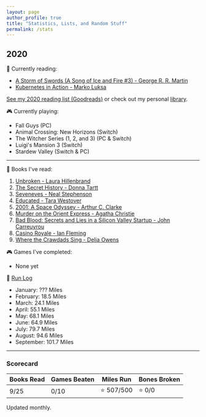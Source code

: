 ```yaml
---
layout: page
author_profile: true
title: "Statistics, Lists, and Random Stuff"
permalink: /stats
---
```


## 2020

:book: Currently reading:
- [A Storm of Swords (A Song of Ice and Fire #3) - George R. R. Martin][b8]
- [Kubernetes in Action - Marko Luksa][b9]

[See my 2020 reading list (Goodreads)][b0] or check out my personal [library][].

:video_game: Currently playing:
- Fall Guys (PC)
- Animal Crossing: New Horizons (Switch)
- The Witcher Series (1, 2, and 3) (PC & Switch)
- Luigi's Mansion 3 (Switch)
- Stardew Valley (Switch & PC)

---

:book: Books I've read:
1. [Unbroken - Laura Hillenbrand][b1]
2. [The Secret History - Donna Tartt][b2]
3. [Seveneves - Neal Stephenson][b3]
4. [Educated - Tara Westover][b4]
5. [2001: A Space Odyssey - Arthur C. Clarke][b5]
6. [Murder on the Orient Express - Agatha Christie][b6]
7. [Bad Blood: Secrets and Lies in a Silicon Valley Startup - John Carreuyrou][b7]
8. [Casino Royale - Ian Fleming][b10]
9. [Where the Crawdads Sing - Delia Owens][b11]

:video_game: Games I've completed:
- None yet

:running: [Run Log][r0]
- January: ??? Miles
- February: 18.5 Miles
- March: 24.1 Miles
- April: 55.1 Miles
- May: 68.1 Miles
- June: 64.9 Miles
- July: 79.7 Miles 
- August: 94.6 Miles
- September: 101.7 Miles

---

### Scorecard

| Books Read | Games Beaten | Miles Run      | Bones Broken |
|------------|--------------|----------------|--------------|
| 9/25       | 0/10         | :star: 507/500 | :star: 0/0   |

Updated monthly.

<!-- References/Links -->
[library]: /library
<!-- books -->
[b0]:  https://www.goodreads.com/review/list/44353038-dakota-chambers?shelf=2020-reading-list
[b1]:  https://www.goodreads.com/book/show/8664353-unbroken
[b2]:  https://www.goodreads.com/book/show/653135.The_Secret_History
[b3]:  https://www.goodreads.com/book/show/22826126-seveneves
[b4]:  https://www.goodreads.com/book/show/35133922-educated
[b5]:  https://www.goodreads.com/book/show/70535.2001
[b6]:  https://www.goodreads.com/book/show/34217486-murder-on-the-orient-express
[b7]:  https://www.goodreads.com/book/show/37976541-bad-blood
[b8]:  https://www.goodreads.com/book/show/10396652-a-storm-of-swords
[b9]:  https://www.goodreads.com/book/show/34013922-kubernetes-in-action
[b10]: https://www.goodreads.com/book/show/3758.Casino_Royale
[b11]: https://www.goodreads.com/book/show/36809135-where-the-crawdads-sing
<!-- running -->
[r0]:  https://www.strava.com/athletes/30402150
